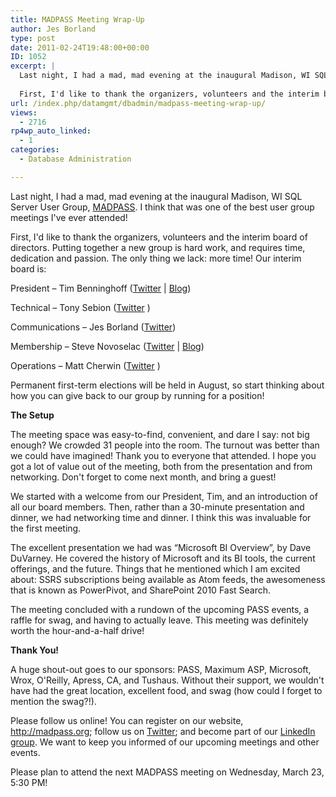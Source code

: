 ```yaml
---
title: MADPASS Meeting Wrap-Up
author: Jes Borland
type: post
date: 2011-02-24T19:48:00+00:00
ID: 1052
excerpt: |
  Last night, I had a mad, mad evening at the inaugural Madison, WI SQL Server User Group, MADPASS. I think that was one of the best user group meetings I've ever attended!
  
  First, I'd like to thank the organizers, volunteers and the interim board of di&hellip;
url: /index.php/datamgmt/dbadmin/madpass-meeting-wrap-up/
views:
  - 2716
rp4wp_auto_linked:
  - 1
categories:
  - Database Administration

---
```

Last night, I had a mad, mad evening at the inaugural Madison, WI SQL Server User Group, [MADPASS][1]. I think that was one of the best user group meetings I've ever attended!

First, I'd like to thank the organizers, volunteers and the interim board of directors. Putting together a new group is hard work, and requires time, dedication and passion. The only thing we lack: more time! Our interim board is:
  
President &#8211; Tim Benninghoff ([Twitter][2] | [Blog][3])
  
Technical &#8211; Tony Sebion ([Twitter][4] )
  
Communications &#8211; Jes Borland ([Twitter][5])
  
Membership &#8211; Steve Novoselac ([Twitter][6] | [Blog][7])
  
Operations &#8211; Matt Cherwin ([Twitter][8] )

Permanent first-term elections will be held in August, so start thinking about how you can give back to our group by running for a position! 

**The Setup** 

The meeting space was easy-to-find, convenient, and dare I say: not big enough? We crowded 31 people into the room. The turnout was better than we could have imagined! Thank you to everyone that attended. I hope you got a lot of value out of the meeting, both from the presentation and from networking. Don't forget to come next month, and bring a guest! 

We started with a welcome from our President, Tim, and an introduction of all our board members. Then, rather than a 30-minute presentation and dinner, we had networking time and dinner. I think this was invaluable for the first meeting. 

The excellent presentation we had was “Microsoft BI Overview”, by Dave DuVarney. He covered the history of Microsoft and its BI tools, the current offerings, and the future. Things that he mentioned which I am excited about: SSRS subscriptions being available as Atom feeds, the awesomeness that is known as PowerPivot, and SharePoint 2010 Fast Search. 

The meeting concluded with a rundown of the upcoming PASS events, a raffle for swag, and having to actually leave. This meeting was definitely worth the hour-and-a-half drive! 

**Thank You!** 

A huge shout-out goes to our sponsors: PASS, Maximum ASP, Microsoft, Wrox, O'Reilly, Apress, CA, and Tushaus. Without their support, we wouldn't have had the great location, excellent food, and swag (how could I forget to mention the swag?!). 

Please follow us online! You can register on our website, <http://madpass.org>; follow us on [Twitter][9]; and become part of our [LinkedIn group][10]. We want to keep you informed of our upcoming meetings and other events. 

Please plan to attend the next MADPASS meeting on Wednesday, March 23, 5:30 PM!

 [1]: http://madpass.org
 [2]: http://twitter.com/#!/Bugboi
 [3]: http://timbenninghoff.com/
 [4]: http://twitter.com/#!/tonysebion
 [5]: http://www.twitter.com/grrl_geek
 [6]: http://twitter.com/#!/scaleovenstove
 [7]: http://blog.stevienova.com/
 [8]: http://twitter.com/#!/Control_Group
 [9]: http://twitter.com/#!/MADPASS
 [10]: http://www.linkedin.com/groups?mostPopular=&gid=3719611